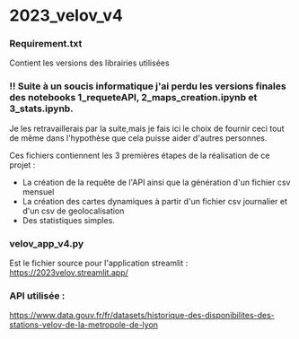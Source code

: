 # 2023_velov_v4

### Requirement.txt 
Contient les versions des librairies utilisées

### !! Suite à un soucis informatique j'ai perdu les versions finales des notebooks 1_requeteAPI, 2_maps_creation.ipynb et 3_stats.ipynb.
Je les retravaillerais par la suite,mais je fais ici le choix de fournir ceci tout de même dans l'hypothèse que cela puisse aider d'autres personnes. 

Ces fichiers contiennent les 3 premières étapes de la réalisation de ce projet : 
* La création de la requête de l'API ainsi que la génération d'un fichier csv mensuel
* La création des cartes dynamiques à partir d'un fichier csv journalier et d'un csv de geolocalisation
* Des statistiques simples.

### velov_app_v4.py
Est le fichier source pour l'application streamlit : <https://2023velov.streamlit.app/>


### API utilisée : 
https://www.data.gouv.fr/fr/datasets/historique-des-disponibilites-des-stations-velov-de-la-metropole-de-lyon
